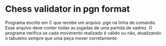 # Chess validator in pgn format

Programa escrito em C que recebe um arquivo .pgn na linha de comando. Esse arquivo deve conter todas as jogadas de uma partida de xadrez. O programa verifica se cada movimento realizado é válido ou não, atualizando o tabuleiro sempre que uma peça mover corretamente.
